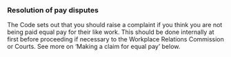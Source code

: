 ###  Resolution of pay disputes

The Code sets out that you should raise a complaint if you think you are not
being paid equal pay for their like work. This should be done internally at
first before proceeding if necessary to the Workplace Relations Commission or
Courts. See more on ‘Making a claim for equal pay’ below.
